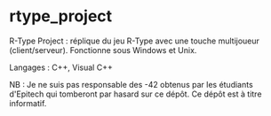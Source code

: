 rtype_project
=============

R-Type Project : réplique du jeu R-Type avec une touche multijoueur (client/serveur). Fonctionne sous Windows et Unix.

Langages : C++, Visual C++

NB : Je ne suis pas responsable des -42 obtenus par les étudiants d'Epitech qui tomberont par hasard sur ce dépôt.
Ce dépôt est à titre informatif.
